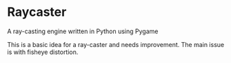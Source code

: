 # Raycaster
A ray-casting engine written in Python using Pygame

This is a basic idea for a ray-caster and needs improvement. 
The main issue is with fisheye distortion.
